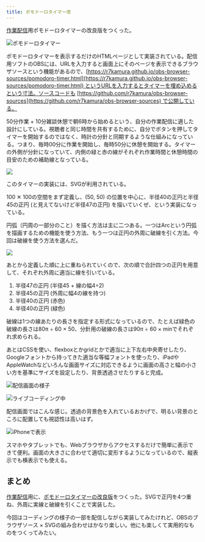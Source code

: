 ```yaml
---
title: ポモドーロタイマー改
---
```

[作業配信](https://www.youtube.com/c/r7kamura)用ポモドーロタイマーの改良版をつくった。

![](https://lh3.googleusercontent.com/docs/ADP-6oEqpPKE_HUyJcfwSWUtabVwpQnVntBIzbLTUUf6GDpXTHF61V0Sg9Tl2D2qAcwQX9cIFaVXI5joniLjKiSEVbsq1RdWvxKHDzNib5FKdxu2648_20A7oKN12vIpEptXlqUrhsb8YFf6jHAieY_K4JHe0iieFZeLOjyTQwBaLf8t_iWuloUqquZEnv7FFwYDKRbwLp1WBYbflMDyzB0Kag2qfoAd4I30_8yIOqEUMVngtZfz6sVgwFkSgfJcjpNEu5w5e0UqV-yf3k8LyPdD4Wu7MGKjsLR5Detihi2VDz4naboOr5DponXup0uEHZcpaC_H6AQ2HfoKb6tdfTzfOR73Pdu-q5LomMHwERWYDvfD-c1rYIPUhnd-DCZXtQY-_Y6R2E0gKcflimfFNI-AZ2MzOfuyV4V5eEZHckiWFwyWis0r_4bVo69jTT3T00PxX3KEk-tCnTdAke1QAboG0fItJ1ayUrxUzFrYGo-JKeXRoAV_l87M1yS1WZqZZfBB0WV-1R6fXMi0kCRkJ1ltA7Pl_Ji0SEW_tMqkz37iH1hwLuaj5XbyT7epaRMklhpmMtocl5mJ4dJpiEnxQAukp1ev06DwrWL-QHlc2MH1DPKMjpbe90YMDB31upR6OJCRCaqzty-ZjdoChZZa7z-_F7W-ltIIzV2Tvs9-ErGCVe8hQLuhU7bwUi3TkJC6OTqH7G-XJxInLBtNtXY7iC02SYnvurm_d3LVWkWfczwm-e0xdhKiYGjlgdzfKtsh8juR5HYrdjPWccxAvehEAfVkTdKYPYocAT4Newjfwj9_VdU7vqS9aBLXQqUboR7mb8W9y02i8LQKRetv4db7rT46T-reuHb3DI-8rLoxpPfnyRMOH60VuumTXjuREyhdtJfhyPTF6hkUaSeiH6h7_yTokbkdFJPAvSYoOJrOJVtB3_RxXQjlyiiXxbBTS5rpNoUXLN0LYjDRnXgpuJBn04QpvjeuMy-EzFBUF5XIyxFSqLpAltHNYfIqL-mgMZnLpJXHkZVWxv0uUGTefvsZmlQxmT2BuD6xmOERa4y1ms4n70ZxnvO7_2pSDgMpHs7c9M9mTXz9287Rxew9R4Co7ZW1gEkUePFoByEntBQvS52bZUgD3M5PVhLlTQIOTCNeb5vmLzAZy_eI0898QO2YYp93xhzAOtnM9saahzIYPLMLCjAgqoB8UO_Kt1hlv5HYMeUHGQjeYCj1lw4Umi8hHtLIcZTvWon_0oCPLe5QL8FnuqwoaU3-JQ "ポモドーロタイマー")

ポモドーロタイマーを表示するだけのHTMLページとして実装されている。配信用ソフトのOBSには、URLを入力すると画面上にそのページを表示できるブラウザソースという機能があるので、[https://r7kamura.github.io/obs-browser-sources/pomodoro-timer.html](https://r7kamura.github.io/obs-browser-sources/pomodoro-timer.html) というURLを入力するとタイマーを埋め込めるという寸法。ソースコードも [https://github.com/r7kamura/obs-browser-sources](https://github.com/r7kamura/obs-browser-sources) で公開している。

50分作業 + 10分雑談休憩で朝6時から始めるという、自分の作業配信に適した設計にしている。視聴者と同じ時間を共有するために、自分でボタンを押してタイマーを開始するのではなく、時計の分針と同期するような仕組みになっている。つまり、毎時00分に作業を開始し、毎時50分に休憩を開始する。タイマーの外側が分針になっていて、内側の緑と赤の線がそれぞれ作業時間と休憩時間の目安のための補助線となっている。

![](https://lh3.googleusercontent.com/docs/ADP-6oFPZDM2qqXI-IR0BUwxr2NIceaI3mTr40nkl5CFn3wlfCYV9fXIjo2RUlMRhty-DBUXDa-b1msxRD9EjZJEY3yWF_t93mJ1GiHgwfawO7OVGUL92Y0oxIEeK4MhnZqwvsHh_crBSG-PUadS00_axyRjZcCk4lp_PVs4OQvsMQ09D7m4wXBmNQ-fYao1U6HXIEZXWlo_LA_wO4_E-lUs1vc1V_3Id8FCntbmRkfZRANrwvOJuLC6vvCEBbY8xtm76ORjTpHbVLga8h43ioQ8buF1wdAv_5Jj61IkOiKfA6Jcef1r852Mm9jTGaHVTBDk9G4gCrP54qCSon8DemMnEyfHsw1ai1XNVOPUtXpCi7RQGLZweBeLkJo42WG15011NPqITGBDZYv11GOAvWQvxkSQNTxBjsnkSZ8qfQD-Yem6nCoWANeh0N77j1j9kiWm9iGJ5TJvNM-Wpd-pwmDIQyRY4ypxapb5jXavc9i6o2ST1WhbH3PrwBqvaO3x8X7xG9D6qqoI25osxnwZx6VJLe962oCYvdQxJPiYGWOklfqNWEvvo1kVodhSJzYFOivUKfMSO2GCURASxd2mnDkjmcFJAywc6wBxKxjc0Ipk0CMMI6dlyy1NvVjseaH3IEemPyh-9BLb6mjP1srH7clpNdJEY4cD0fxVHG5w9q6Ghmd7JiLEkBWroG039VksstvUKY_9lTGllnKnuAz6eKoll_qGJDrb6nPcb4L8sRD2S5DR_AkpY3vugPHaNeGju6x2f_D36bHTb0lKhlMGcmxGJbx2KhkVjCs-JsnfMwrdTMMwgTKWL_Dxbdo3BSdDMOXL69wF8tdUARvwkNCa9jhviw6dKWSHi8vEvIvBCuKcqheLXzLtKj1ztCCxKzQLKZIlacLBevTXwc7l1pKJyAr_gbxFg4u-DBYVjzO5LTeZkeHuyFQJhh8EvkvWvE0QKhPYrZlrrKvYO90cdXJmXuybnjjWkGN7MBoQRWg6CzcHrGN7pGWy-JdPG4Aw8dK35yFBqnJjPv-dz4w2Z-x59PJoRMNnnaRG-uzq0PW0Cntnkfo9Qba_iZFaGAHS9jpsyCNhFFhJfEM5Mk3PW0yz2-K_v9LME5cta5o6r5ybsy1ieAf6o4VETf76eROn7QPj556zGKHYwiPbN5lTnsIpuVy0Wcws42P91krcFO2ELK8EoI22khgeGs5B7AGktn80ngvAEwjpxlrTqeH68_HsNa6ycix73uOeajhc03vPlgiRARcZYy06HQ)

このタイマーの実装には、SVGが利用されている。

100 ✕ 100の空間をまず定義し、(50, 50) の位置を中心に、半径40の正円と半径45の正円 (と見えてないけど半径47の正円) を描いていくぜ、という実装になっている。

円弧（円周の一部分のこと）を描く方法は主に二つある。一つはArcという円弧を描画するための機能を使う方法、もう一つは正円の外周に破線を引く方法。今回は破線を使う方法を選んだ。

![](https://lh3.googleusercontent.com/docs/ADP-6oE0iuuOIFVXWwr922qbsKP2B9-dAm049l-ChoBkPP0rhDR9oqy3Q_l5j_d7zML9zaInLkyd3-rvhd-igSF9iTVi50N7rGhSBC6tUijp1x3QGUqjcbkwgWbQEf7bOxFwWMzBCWzOlSJe0vCHjT6bNi3JWt_uQtwXL9WQyJ0yf9zCLPhMsU5UpQNy67SO7jr4VLnQu-hc9vgDCcYnnTGmgvoLD650Q4ZaeqIGxYCBlLqZmngxw7uikaoZm533sUXnwecaLo3BWmJdfOm3td4i2SS3WpTQEUM6Z0anGfV1mckMc_Ew-t0ILPeWrAbN1iiqz-uSLNMXYM85uF87rOZE79J5miUgEwcZ_agPdt9zTWh-v4LIcRIjmLU3-K90_MYP2Ne_K2Slo5XYl0ulal7TJIJoF8MSJ8_0465bK_RdP7ciSrltkBCBUprJYnK8GZgvIQ6b8AYkiUX1-Qi5SSq8HI3BefNZgeBqh_b_7LVL7Uo-enURQUaUK9m9KRYXh4TBnT0EWyVL0jc9V4K4zwB_JB2jvvqR3R2mAKfFOV177m9JgAUeTeMLsb7JGQFWAxHmjkcmFayzzct-2yE5331BEr2A_p6eb_hEOG9mL0QKyoovg601RBdIROWy-SijFUXqcHMkEecdaoW0dUWAMVI1HSrjTa3DX8KNlUYvpRzbpxzB7LCqSOx2biHQmdrwbava8hPqh11umCbR01hZxKmJ9gIQegs2QZX6zPBOdmmZg6CucERiqZhF6JnzIFO8s1uOBagyzFiS1aTaxLnQDXBTmGlWpOwSqqMuMzLqecoq-it5PZcF5QwJwOyVSJrqURVEVwkrLqZeH7bcxtC9Kb7eBA8Q2yCbEr-OVNWy857wNqP9kRk0RDn8IUY-ZzLWU-DpI2QIsCV0KIWqcXHRy1igmpaeQuZcGnM58gYT4GmgoQMJ2opX1bKUd0VcoDCFVRzkSdqXIygmNa7ylEf1bxke0BBPijz-bWebve6G0D65S69zEndr5ZdGT9dlLEkCFSy5-W9PYzfBqy28r959TlunNK5IjEfs2BtfDC6vLdyB2pQ3XDKFF9X-vdF2wDYuFnktrMsBRlk31N51LlTsFCAhmE4RTV1jNKIuYm7utmptWBlnUBtTAjC_a9VL4-vPH_qEmsN5UYczqAaJI8Ac90p5UwVh0dgzq3RhzKEwaQ7wIU3daFedTNumPMBmDohqLLZFrTvxO5qqBZ1D1PS-X3JUs_e586NzaS_dX-Nhe6N5prNB_7qdBw)

あとから定義した順に上に重ねられていくので、次の順で合計四つの正円を用意して、それぞれ外周に適当に線を引いている。

1.  半径47の正円 (半径45 + 線の幅4÷2)
2.  半径45の正円 (外周に幅4の線を持つ)
3.  半径40の正円 (赤色)
4.  半径40の正円 (緑色)

破線は1つの線あたりの長さを指定する形式になっているので、たとえば緑色の破線の長さは80π ÷ 60 × 50、分針用の破線の長さは90π ÷ 60 × minでそれぞれ求められる。

あとはCSSを使い、flexboxとかgridとかで適当に上下左右中央寄せしたり、Googleフォントから持ってきた適当な等幅フォントを使ったり、iPadやAppleWatchなどいろんな画面サイズに対応できるように画面の高さと幅の小さい方を基準にサイズを設定したり、背景透過させたりすると完成。

![](https://lh3.googleusercontent.com/docs/ADP-6oGD-V8P1OIw7IwNBCJn27DaAlAHUnykJSyHRuf57jiK_A3lVU6OcITQdrMSxICGj5QlYnyg0Z170NOW1fkw0BUPqki8mRzuBzGlNWf7cgH_XJZR-CCVZ229-WFHiRaBDsHlRCk8wQ3VPJnnxHVywSQlof6L9OYx1a2BdwIJa0sJFm6HV5kWjUlbif_0R3INmlLQahX_p6N5zcIkaHOz1S4S_fSDBWEZ3-gAioLGrP9KxsoqAeHXUyrIgNY049r5pBTUa2pHLHu3SgBzZSA2qON8AbyvY4eu5DRKvymTu9HRFQMdgIZtJcLtQg7ipnGSC73C3IsP2UHo44gy2aMbvXE9Aftj1OciXJC-bk15KpVkEk74uWcgtsAV-_2LQCoW3iYth0C6K4HnCpgMoTX_ZZXj9M64O6pmhvP676SJ_0T2vu5LdhO70txnP6in9HZxGrlB3YN4tjOY-H1Q5C_R6JP1grxqZGLBgHhuwut_Loub_N8IoDUkFOzhIJ3t0idvs5jNUsJr45tcrWk5urha7Ng9RJJTWVdKrtnGJAmwTMMI-OtOqBQ6r3YttyOT2rvqUk6VHc7JcVKJ-DijWHcfMZtpGzM8IJU1Ok5wxU2ZVpCr8m0awKWWzQkI74oH0QE4N_SoKdMOgaCbSPeA5w72gt1FCMuzja4hJxDxg10DsCq6f1YoUqGGu_cjglEJhtryorxZvx0bcUVIY3DLhyrBbEWNwRNP3kQZ8R3_LY9Y_2nYwijsgHvFEM1ApxxmGXshxOuU3ZzjK3xlcfWGzCeXSw7UvM9Dd6-r9TY0W0rmtUEHPXBuhUOJ6Qb2oypui71snlYGIoQmb7ml--A8tTshsJ6aMmoiskoYyTWFiz_ED2pUj4kbzwvsw7iZCUAbL5o8V3FxsT0FuSnDF6SSpM230qE8LpYq13WQX5G6d4sYgxWtMPSwFu602iRYWxOG52axNfaZhJSewnbqhHGwKUEOm-u1_m8DnfeQjKKnKq9CYtRnInfTkcPPC5ZHKQFjRlMcB-oXyipf_hAoy9ZZ-pPKoo2WH5m5WuiKEIYSS-7Pe1wK6VJ2FQz7O3FEclzJacSvG6jAEOUXGJYuk47dDF6oeM6LMgkSlpgtYfOfQCiR3vaAmiTZkx5Pe40TDSc9-M7SgmHkbQHGgEVpye7aBAqToPN46lgp-eO2Dp0FFm0Yf17nzx96NTq6jraFp8GBDWtgkH4fFx2B0AfMFunQaZsmJYgu44ktjGshQljbw-jxyrMi2XYHzA "配信画面の様子")

![](https://lh3.googleusercontent.com/docs/ADP-6oFU1Chw8YeobBAOd_jmHLSWKogG1p4zrSqphOIWgg87L9SG4IxEL2BqQi-_sH91xunq230JKE6MIapW2JfFZyXM-og1X5b4ojxo9wCpfEBDk7uZEArxIR4bOBDNnZgzMhwU5wJTGZJpNDcRDb3GRyK9mkR0igU2814Jq2ARmfMv8rX-RFYVhJGEo0qUPiUjLh4t0G7SGIebOsZKU0Mp8rX-wsKz0zU7Hrvg6ZifNw-GDNSR6fWT2hlsWIyTDcx5caO8KIvNgHfs8rklmEP1fXqhYy-xEPupVsuG3JoZaJ5Q3uoDFs5GwfCOjUWNU_LbvoK7mEASPv-JClW98XlTuzYYr8LwtQZ8oQRhRohdUjpIU3mu3yUveKFdQ-oUQ-Y4SGK8zqaz_PTkR5WO_moHKm3IIG_iR6OFOVbsJcPj-zLhI9Y8euum4nLqseRRC5daGjMg1Zn1FNzEuJlTxduqb3IWDfLP51umG_MG1XVLoVf9MD9DZDxdpsSISKv1vaOjUAL5RnJwqrpCcTKFbK6NaC3vHjXHaU9j0AWDSLLiOAEgXD99Z3rWmRwYk4k5rqFUC_bvOitJJt4z7U_2AyRKzlLhD4Cyjkz-_jMMcJSApABYPK4aCkPFHfRfBsuBC7BDO4_Tceqd4T-G73i0aLyV_1AU63l59n8AO1WSRm-PT9IBhT4lnWkKmUoeEQEQ_cnN5AyGwY4EbZF5fFWVEd07207191tkItNxWhjFUeHQsllgVDMeOcAUkVz6ErmKTyJg1f-o2Zzo2EWk-jdYHi_xUiNB5unMbL7uebsAu8Ys-TJRGxrsdu6_DtTpjT9Zi4OOP1O0xedDENy8-Eq_OzutxOFKDN-DinUmWIPoN9LYRYYWw6zE_4V0BJmmQH567tpn9vxS-4E69A-OPMCr34v9nmyMzh_m_1El9HX_Bc_SKxU69g_IJUvQyHCSOGphhENIlJ-RGQ5ETW-tRm6r8T4Z2rd_MKLiur2Ju9Qmb2dwj06WQR0y7WyPw7U0jfXQK2oG2g4pOY7bMDzGAe5pT7PcOUM2WDD_VLmZsysr0xNf7NFXuMwERE68b7DuQh9FR-vYNeo0obCat4WCKQfTgV0AzLKRc3TAQLuyBC-4SfUiMDAuGQPD9htcFVLqP0puqurbawn0OMUxTn7egdxTDMKXn-LGD0WoTi45VxR-uHsFS2SlRAPBlvn1LPPj3eTisNvCCeBJWnaL4ODTZYii98W9MUFC14YrEUHSeF2HH8RMq1TdEwgDlQ "ライブコーディング中")

配信画面ではこんな感じ。透過の背景色を入れているおかげで、明るい背景のところに配置しても視認性は高いはず。

![](https://lh3.googleusercontent.com/docs/ADP-6oFGd-bzPXP1iwv4F5M7i6_CmF-5zg6oK3a8NRZymiWDcUK0h96rYFtTF3YePn11fQ4XzCiGz-_FFID3deQF_Lets5SspjzPSfxotdZNK0K6Rnx09JlmhIovO8JKF_EZbHgFt7kfrE-1SlelYz-KjKNvrXkDUI-5TV1K029HqWzDQjhFIvysc1vE1mxIjRkfHoah-ZNoUFqfPKzweKoRzjT8vlL8FQmRQR9kmmbBigd3RnyXZwp8yl7O39YnDSDHCIRSY7rHbbldogrQ_LQ6L4ns2LIQCYF-FX3XYLV6932c8Llxm664ZcPxr-mH9Xe7u_AKZFKBLt78L1uhvKA3o9hjYbuskwCwZjuni16GWHvxvJ7Fzl1gyxAx-0xspfKKQ6g2-CHIYAmgsiqHz-pBo-xPz02OYgwhrldLZZcJbYEd6C0MLAEnLVdmsj2mKJ3-t5t8X6Uv2w9x13Gyq5thLRuSZtW9HIo2i6oDHgFwn34NjCKrCcip7iFYhIrZlVETbe2G5MivO6FAw7O6DG3_Y6zlohhfkY79ZfKVjMF-jYe_c8y-eFaf3PsB79kcIgs2KW0u8rxLaEE7wmiYYekacC9nKfdeQlqfE9c-q-H1czvuqMd-YiLc65jHJU27qfYNHbmv0wvN1lhfqVKIFMiGEEQFNYuMb49A2pdbgBxZPv0RXcRdPQw6qb7DNSkUAO9-uEbfCEihG6xQC2O-7LAx09OTomkqCM4v13XybjyQll7CCphv0ViW7NwLKNos8gdv2lihRUptCYFvZ2ERzPt-gFAesboKdJ66LQ6OQZCTXyhguqVHBB6psykh4dbLkb15QbVvuzLy5DboxQK0lmT8BMifo0SfFnRHcHV6XY1_tW4QfxhxTFnHmBIPNOMyYOY1sMYw2fDjJyF9VeZjIJQX-T1HeIDgyRqGdd0-oSVAflEQ712Ewweqvz8yLn7W2YQIcp9RvPJFmmDqBRV8JD6pMR6l35tdxzTeurTVd5qcrRlAZoU_o-2H2lQ6mq1k73qKMZTmgbuuxnMgedJIy_WfUVrsALFO70_HZIjp_WWDFx7_7GAsSdKJcKIqKqte3pV4ZpYWutIEmsA45s1WuCkJ_mW6TEbV3M_-OhB-hMmusL9HXqqa441CnouuocyxfwQ_STAOxHyDeKPt_GhsykNHAHAoI1cAD_Tt-OTx-ixqSIrNW3n52n6x5RB-aglx9QCflyClu6bXRylSqiC1XdS9K5gOWKG57N33qwgZo5lKhP0yEJlkRw "iPhoneで表示")

スマホやタブレットでも、Webブラウザからアクセスするだけで簡単に表示できて便利。画面の大きさに合わせて適切に変形するようになっているので、縦表示でも横表示でも使える。

まとめ
---

[作業配信](https://www.youtube.com/c/r7kamura)用に、[ポモドーロタイマーの改良版](https://github.com/r7kamura/obs-browser-sources)をつくった。SVGで正円を4つ重ね、外周に実線と破線を引くことで実装した。

今回はコーディングの様子の一部を配信しながら実装してみたけれど、OBSのブラウザソース × SVGの組み合わせはかなり楽しい。他にも楽しくて実用的なものをつくってみたい。
